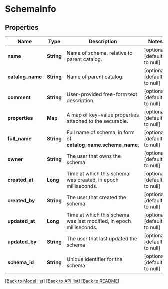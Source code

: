 # SchemaInfo
## Properties

| Name | Type | Description | Notes |
|------------ | ------------- | ------------- | -------------|
| **name** | **String** | Name of schema, relative to parent catalog. | [optional] [default to null] |
| **catalog\_name** | **String** | Name of parent catalog. | [optional] [default to null] |
| **comment** | **String** | User-provided free-form text description. | [optional] [default to null] |
| **properties** | **Map** | A map of key-value properties attached to the securable. | [optional] [default to null] |
| **full\_name** | **String** | Full name of schema, in form of __catalog_name__.__schema_name__. | [optional] [default to null] |
| **owner** | **String** | The user that owns the schema | [optional] [default to null] |
| **created\_at** | **Long** | Time at which this schema was created, in epoch milliseconds. | [optional] [default to null] |
| **created\_by** | **String** | The user that created the schema | [optional] [default to null] |
| **updated\_at** | **Long** | Time at which this schema was last modified, in epoch milliseconds. | [optional] [default to null] |
| **updated\_by** | **String** | The user that last updated the schema | [optional] [default to null] |
| **schema\_id** | **String** | Unique identifier for the schema. | [optional] [default to null] |

[[Back to Model list]](../README.md#documentation-for-models) [[Back to API list]](../README.md#documentation-for-api-endpoints) [[Back to README]](../README.md)

